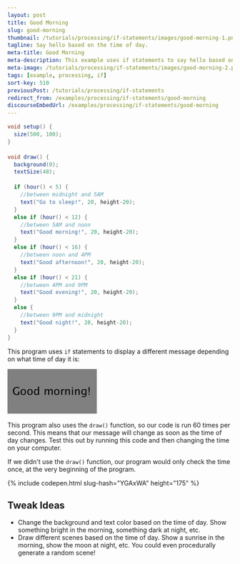 ```yaml
---
layout: post
title: Good Morning
slug: good-morning
thumbnail: /tutorials/processing/if-statements/images/good-morning-1.png
tagline: Say hello based on the time of day.
meta-title: Good Morning
meta-description: This example uses if statements to say hello based on the time of day.
meta-image: /tutorials/processing/if-statements/images/good-morning-2.png
tags: [example, processing, if]
sort-key: 510
previousPost: /tutorials/processing/if-statements
redirect_from: /examples/processing/if-statements/good-morning
discourseEmbedUrl: /examples/processing/if-statements/good-morning
---
```


```java
void setup() {
  size(500, 100);
}

void draw() {
  background(0);
  textSize(48);

  if (hour() < 5) {
    //between midnight and 5AM
    text("Go to sleep!", 20, height-20);
  }
  else if (hour() < 12) {
    //between 5AM and noon
    text("Good morning!", 20, height-20);
  }
  else if (hour() < 16) {
    //between noon and 4PM
    text("Good afternoon!", 20, height-20);
  }
  else if (hour() < 21) {
    //between 4PM and 9PM
    text("Good evening!", 20, height-20);
  }
  else {
    //between 9PM and midnight
    text("Good night!", 20, height-20);
  }
}

```

This program uses `if` statements to display a different message depending on what time of day it is:

![good morning](/tutorials/processing/if-statements/images/good-morning-1.png)

This program also uses the `draw()` function, so our code is run 60 times per second. This means that our message will change as soon as the time of day changes. Test this out by running this code and then changing the time on your computer.

If we didn't use the `draw()` function, our program would only check the time once, at the very beginning of the program.

{% include codepen.html slug-hash="YGAxWA" height="175" %}

## Tweak Ideas

- Change the background and text color based on the time of day. Show something bright in the morning, something dark at night, etc.
- Draw different scenes based on the time of day. Show a sunrise in the morning, show the moon at night, etc. You could even procedurally generate a random scene!
